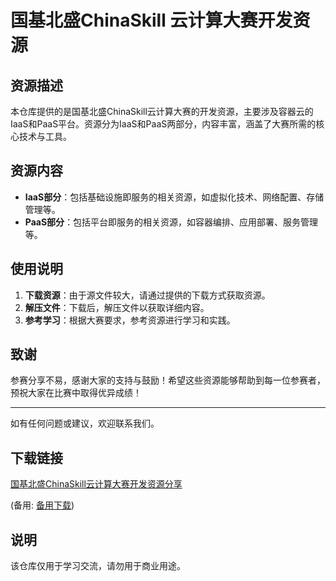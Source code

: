 # 国基北盛ChinaSkill 云计算大赛开发资源

## 资源描述

本仓库提供的是国基北盛ChinaSkill云计算大赛的开发资源，主要涉及容器云的IaaS和PaaS平台。资源分为IaaS和PaaS两部分，内容丰富，涵盖了大赛所需的核心技术与工具。

## 资源内容

- **IaaS部分**：包括基础设施即服务的相关资源，如虚拟化技术、网络配置、存储管理等。
- **PaaS部分**：包括平台即服务的相关资源，如容器编排、应用部署、服务管理等。

## 使用说明

1. **下载资源**：由于源文件较大，请通过提供的下载方式获取资源。
2. **解压文件**：下载后，解压文件以获取详细内容。
3. **参考学习**：根据大赛要求，参考资源进行学习和实践。

## 致谢

参赛分享不易，感谢大家的支持与鼓励！希望这些资源能够帮助到每一位参赛者，预祝大家在比赛中取得优异成绩！

---

如有任何问题或建议，欢迎联系我们。

## 下载链接
[国基北盛ChinaSkill云计算大赛开发资源分享](https://pan.quark.cn/s/91477bd086cb) 

(备用: [备用下载](https://pan.baidu.com/s/1nhR4KBRwGnvZiRcKGqXMzg?pwd=1234))

## 说明

该仓库仅用于学习交流，请勿用于商业用途。
